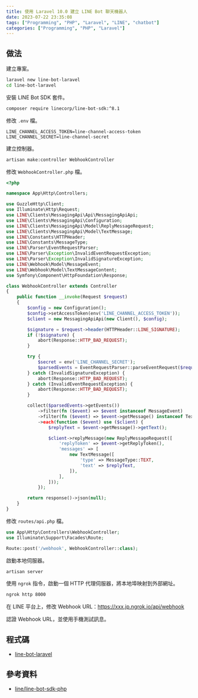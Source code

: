```yaml
---
title: 使用 Laravel 10.0 建立 LINE Bot 聊天機器人
date: 2023-07-22 23:35:08
tags: ["Programming", "PHP", "Laravel", "LINE", "chatbot"]
categories: ["Programming", "PHP", "Laravel"]
---
```


## 做法

建立專案。

```bash
laravel new line-bot-laravel
cd line-bot-laravel
```

安裝 LINE Bot SDK 套件。

```bash
composer require linecorp/line-bot-sdk:^8.1
```

修改 `.env` 檔。

```env
LINE_CHANNEL_ACCESS_TOKEN=line-channel-access-token
LINE_CHANNEL_SECRET=line-channel-secret
```

建立控制器。

```bash
artisan make:controller WebhookController
```

修改 `WebhookController.php` 檔。

```php
<?php

namespace App\Http\Controllers;

use GuzzleHttp\Client;
use Illuminate\Http\Request;
use LINE\Clients\MessagingApi\Api\MessagingApiApi;
use LINE\Clients\MessagingApi\Configuration;
use LINE\Clients\MessagingApi\Model\ReplyMessageRequest;
use LINE\Clients\MessagingApi\Model\TextMessage;
use LINE\Constants\HTTPHeader;
use LINE\Constants\MessageType;
use LINE\Parser\EventRequestParser;
use LINE\Parser\Exception\InvalidEventRequestException;
use LINE\Parser\Exception\InvalidSignatureException;
use LINE\Webhook\Model\MessageEvent;
use LINE\Webhook\Model\TextMessageContent;
use Symfony\Component\HttpFoundation\Response;

class WebhookController extends Controller
{
    public function __invoke(Request $request)
    {
        $config = new Configuration();
        $config->setAccessToken(env('LINE_CHANNEL_ACCESS_TOKEN'));
        $client = new MessagingApiApi(new Client(), $config);

        $signature = $request->header(HTTPHeader::LINE_SIGNATURE);
        if (!$signature) {
            abort(Response::HTTP_BAD_REQUEST);
        }

        try {
            $secret = env('LINE_CHANNEL_SECRET');
            $parsedEvents = EventRequestParser::parseEventRequest($request->getContent(), $secret, $signature);
        } catch (InvalidSignatureException) {
            abort(Response::HTTP_BAD_REQUEST);
        } catch (InvalidEventRequestException) {
            abort(Response::HTTP_BAD_REQUEST);
        }

        collect($parsedEvents->getEvents())
            ->filter(fn ($event) => $event instanceof MessageEvent)
            ->filter(fn ($event) => $event->getMessage() instanceof TextMessageContent)
            ->each(function ($event) use ($client) {
                $replyText = $event->getMessage()->getText();

                $client->replyMessage(new ReplyMessageRequest([
                    'replyToken' => $event->getReplyToken(),
                    'messages' => [
                        new TextMessage([
                            'type' => MessageType::TEXT,
                            'text' => $replyText,
                        ]),
                    ],
                ]));
            });

        return response()->json(null);
    }
}
```

修改 `routes/api.php` 檔。

```php
use App\Http\Controllers\WebhookController;
use Illuminate\Support\Facades\Route;

Route::post('/webhook', WebhookController::class);
```

啟動本地伺服器。

```bash
artisan server
```

使用 `ngrok` 指令，啟動一個 HTTP 代理伺服器，將本地埠映射到外部網址。

```bash
ngrok http 8000
```

在 LINE 平台上，修改 Webhook URL：<https://xxx.jp.ngrok.io/api/webhook>

認證 Webhook URL，並使用手機測試訊息。

## 程式碼

- [line-bot-laravel](https://github.com/memochou1993/line-bot-laravel)

## 參考資料

- [line/line-bot-sdk-php](https://github.com/line/line-bot-sdk-php)

